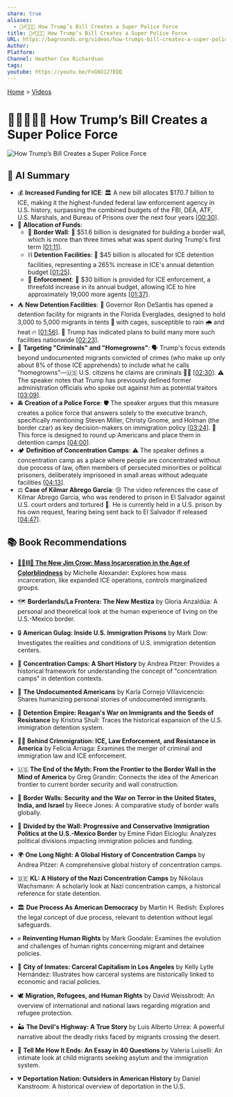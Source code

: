 ```yaml
---
share: true
aliases:
  - 👮‍♂️💪🚫📜 How Trump’s Bill Creates a Super Police Force
title: 👮‍♂️💪🚫📜 How Trump’s Bill Creates a Super Police Force
URL: https://bagrounds.org/videos/how-trumps-bill-creates-a-super-police-force
Author: 
Platform: 
Channel: Heather Cox Richardson
tags: 
youtube: https://youtu.be/FxG6O127EQQ
---
```

[Home](../index.md) > [Videos](./index.md)  
# 👮‍♂️💪🚫📜 How Trump’s Bill Creates a Super Police Force  
![How Trump’s Bill Creates a Super Police Force](https://youtu.be/FxG6O127EQQ)  
  
## 🤖 AI Summary  
* 💰 **Increased Funding for ICE**: 🏛️ A new bill allocates $170.7 billion to ICE, making it the highest-funded federal law enforcement agency in U.S. history, surpassing the combined budgets of the FBI, DEA, ATF, U.S. Marshals, and Bureau of Prisons over the next four years \[[00:30](http://www.youtube.com/watch?v=FxG6O127EQQ&t=30)\].  
* 💸 **Allocation of Funds**:  
    * 🧱 **Border Wall**: 🚧 $51.6 billion is designated for building a border wall, which is more than three times what was spent during Trump's first term \[[01:11](http://www.youtube.com/watch?v=FxG6O127EQQ&t=71)\].  
    * ⛓️ **Detention Facilities**: 🏢 $45 billion is allocated for ICE detention facilities, representing a 265% increase in ICE's annual detention budget \[[01:25](http://www.youtube.com/watch?v=FxG6O127EQQ&t=85)\].  
    * 👮 **Enforcement**: 🚨 $30 billion is provided for ICE enforcement, a threefold increase in its annual budget, allowing ICE to hire approximately 19,000 more agents \[[01:37](http://www.youtube.com/watch?v=FxG6O127EQQ&t=97)\].  
* ⛺ **New Detention Facilities**: 🐊 Governor Ron DeSantis has opened a detention facility for migrants in the Florida Everglades, designed to hold 3,000 to 5,000 migrants in tents 🎪 with cages, susceptible to rain 🌧️ and heat 🔥 \[[01:56](http://www.youtube.com/watch?v=FxG6O127EQQ&t=116)\]. 📢 Trump has indicated plans to build many more such facilities nationwide \[[02:23](http://www.youtube.com/watch?v=FxG6O127EQQ&t=143)\].  
* 🎯 **Targeting "Criminals" and "Homegrowns"**: 🗣️ Trump's focus extends beyond undocumented migrants convicted of crimes (who make up only about 8% of those ICE apprehends) to include what he calls "homegrowns"—🇺🇸 U.S. citizens he claims are criminals 🧑‍⚖️ \[[02:30](http://www.youtube.com/watch?v=FxG6O127EQQ&t=150)\]. ⚠️ The speaker notes that Trump has previously defined former administration officials who spoke out against him as potential traitors \[[03:09](http://www.youtube.com/watch?v=FxG6O127EQQ&t=189)\].  
* 🚔 **Creation of a Police Force**: 🛡️ The speaker argues that this measure creates a police force that answers solely to the executive branch, specifically mentioning Steven Miller, Christy Gnome, and Holman (the border czar) as key decision-makers on immigration policy \[[03:24](http://www.youtube.com/watch?v=FxG6O127EQQ&t=204)\]. 🚫 This force is designed to round up Americans and place them in detention camps \[[04:00](http://www.youtube.com/watch?v=FxG6O127EQQ&t=240)\].  
* 🏕️ **Definition of Concentration Camps**: ⚠️ The speaker defines a concentration camp as a place where people are concentrated without due process of law, often members of persecuted minorities or political prisoners, deliberately imprisoned in small areas without adequate facilities \[[04:13](http://www.youtube.com/watch?v=FxG6O127EQQ&t=253)\].  
* ⚖️ **Case of Kilmar Abrego Garcia**: 😢 The video references the case of Kilmar Abrego Garcia, who was rendered to prison in El Salvador against U.S. court orders and tortured 🤕. He is currently held in a U.S. prison by his own request, fearing being sent back to El Salvador if released \[[04:47](http://www.youtube.com/watch?v=FxG6O127EQQ&t=287)\].  
  
## 📚 Book Recommendations  
- **[🧑🏿⛓️🙈 The New Jim Crow: Mass Incarceration in the Age of Colorblindness](../books/the-new-jim-crow-mass-incarceration-in-the-age-of-colorblindness.md)** by Michelle Alexander: Explores how mass incarceration, like expanded ICE operations, controls marginalized groups.  
  
- 🗺️ **Borderlands/La Frontera: The New Mestiza** by Gloria Anzaldúa: A personal and theoretical look at the human experience of living on the U.S.-Mexico border.  
  
- 🔒 **American Gulag: Inside U.S. Immigration Prisons** by Mark Dow: Investigates the realities and conditions of U.S. immigration detention centers.  
  
- 📖 **Concentration Camps: A Short History** by Andrea Pitzer: Provides a historical framework for understanding the concept of "concentration camps" in detention contexts.  
  
- 📝 **The Undocumented Americans** by Karla Cornejo Villavicencio: Shares humanizing personal stories of undocumented immigrants.  
  
- 📜 **Detention Empire: Reagan's War on Immigrants and the Seeds of Resistance** by Kristina Shull: Traces the historical expansion of the U.S. immigration detention system.  
  
- 👮‍♀️ **Behind Crimmigration: ICE, Law Enforcement, and Resistance in America** by Felicia Arriaga: Examines the merger of criminal and immigration law and ICE enforcement.  
  
- 🇺🇸 **The End of the Myth: From the Frontier to the Border Wall in the Mind of America** by Greg Grandin: Connects the idea of the American frontier to current border security and wall construction.  
  
- 🚧 **Border Walls: Security and the War on Terror in the United States, India, and Israel** by Reece Jones: A comparative study of border walls globally.  
  
- 🤝 **Divided by the Wall: Progressive and Conservative Immigration Politics at the U.S.-Mexico Border** by Emine Fidan Elcioglu: Analyzes political divisions impacting immigration policies and funding.  
  
- 🌍 **One Long Night: A Global History of Concentration Camps** by Andrea Pitzer: A comprehensive global history of concentration camps.  
  
- 🇩🇪 **KL: A History of the Nazi Concentration Camps** by Nikolaus Wachsmann: A scholarly look at Nazi concentration camps, a historical reference for state detention.  
  
- 🏛️ **Due Process As American Democracy** by Martin H. Redish: Explores the legal concept of due process, relevant to detention without legal safeguards.  
  
- ✊ **Reinventing Human Rights** by Mark Goodale: Examines the evolution and challenges of human rights concerning migrant and detainee policies.  
  
- 🌆 **City of Inmates: Carceral Capitalism in Los Angeles** by Kelly Lytle Hernández: Illustrates how carceral systems are historically linked to economic and racial policies.  
  
- 🕊️ **Migration, Refugees, and Human Rights** by David Weissbrodt: An overview of international and national laws regarding migration and refugee protection.  
  
- 🏜️ **The Devil's Highway: A True Story** by Luis Alberto Urrea: A powerful narrative about the deadly risks faced by migrants crossing the desert.  
  
- 🙏 **Tell Me How It Ends: An Essay in 40 Questions** by Valeria Luiselli: An intimate look at child migrants seeking asylum and the immigration system.  
  
- 💔 **Deportation Nation: Outsiders in American History** by Daniel Kanstroom: A historical overview of deportation in the U.S.